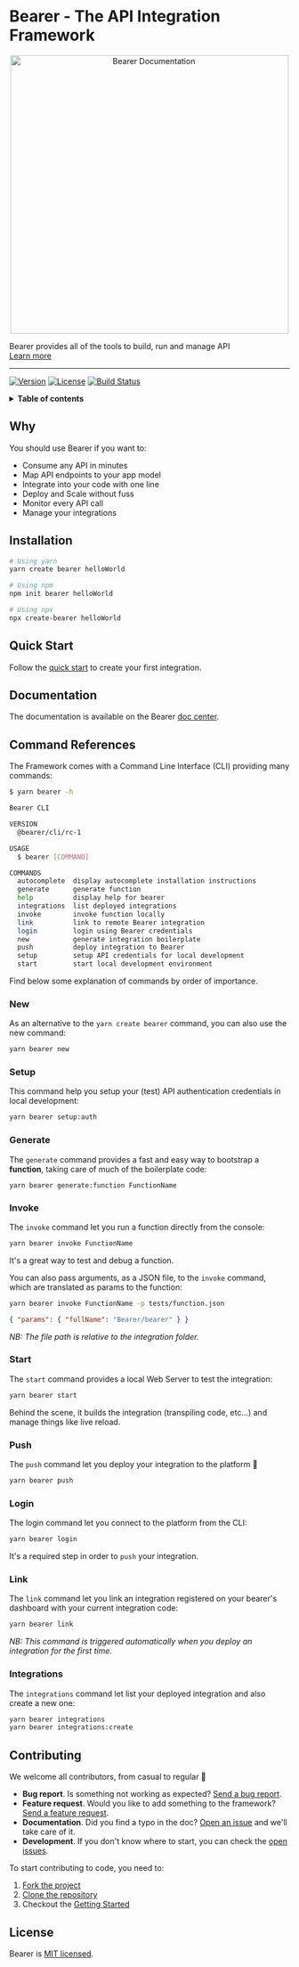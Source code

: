 # Bearer - The API Integration Framework

<p align="center">
  <a href="https://www.bearer.sh">
    <img alt="Bearer Documentation" src="https://bearer-hub-staging.netlify.com/static/bearer-api-integration-0fc65950490996a35829334804035862.jpg" width="500">
  </a>

  <p align="center">

Bearer provides all of the tools to build, run and manage API
<br/>
<a href="https://www.bearer.sh/?utm_source=github&utm_campaign=repository">Learn more</a>

  </p>
</p>

---

[![Version][version-svg]][package-url]
[![License][license-image]][license-url]
[![Build Status][ci-svg]][ci-url]

<details>
  <summary><strong>Table of contents</strong></summary>

- [Bearer - The API Integration Framework](#Bearer---The-API-Integration-Framework)
  - [Why](#Why)
  - [Installation](#Installation)
  - [Quick Start](#Quick-Start)
  - [Documentation](#Documentation)
  - [Command References](#Command-References)
    - [New](#New)
    - [Setup](#Setup)
    - [Generate](#Generate)
    - [Invoke](#Invoke)
    - [Start](#Start)
    - [Push](#Push)
    - [Login](#Login)
    - [Link](#Link)
    - [Integrations](#Integrations)
  - [Contributing](#Contributing)
  - [License](#License)
  </details>

## Why

You should use Bearer if you want to:

- Consume any API in minutes
- Map API endpoints to your app model
- Integrate into your code with one line
- Deploy and Scale without fuss
- Monitor every API call
- Manage your integrations

## Installation

```bash
# Using yarn
yarn create bearer helloWorld

# Using npm
npm init bearer helloWorld

# Using npx
npx create-bearer helloWorld
```

## Quick Start

Follow the [quick start](http://docs.bearer.sh/building-integration/quick-start) to create your first integration.

## Documentation

The documentation is available on the Bearer [doc center](http://docs.bearer.sh).

## Command References

The Framework comes with a Command Line Interface (CLI) providing many commands:

```bash
$ yarn bearer -h

Bearer CLI

VERSION
  @bearer/cli/rc-1

USAGE
  $ bearer [COMMAND]

COMMANDS
  autocomplete  display autocomplete installation instructions
  generate      generate function
  help          display help for bearer
  integrations  list deployed integrations
  invoke        invoke function locally
  link          link to remote Bearer integration
  login         login using Bearer credentials
  new           generate integration boilerplate
  push          deploy integration to Bearer
  setup         setup API credentials for local development
  start         start local development environment
```

Find below some explanation of commands by order of importance.

### New

As an alternative to the `yarn create bearer` command, you can also use the new command:

```bash
yarn bearer new
```

### Setup

This command help you setup your \(test\) API authentication credentials in local development:

```bash
yarn bearer setup:auth
```

### Generate

The `generate` command provides a fast and easy way to bootstrap a **function**, taking care of much of the boilerplate code:

```text
yarn bearer generate:function FunctionName
```

### Invoke

The `invoke` command let you run a function directly from the console:

```bash
yarn bearer invoke FunctionName
```

It's a great way to test and debug a function.

You can also pass arguments, as a JSON file, to the `invoke` command, which are translated as params to the function:

```bash
yarn bearer invoke FunctionName -p tests/function.json
```

```json
{ "params": { "fullName": "Bearer/bearer" } }
```

_NB: The file path is relative to the integration folder._

### Start

The `start` command provides a local Web Server to test the integration:

```bash
yarn bearer start
```

Behind the scene, it builds the integration (transpiling code, etc...) and manage things like live reload.

### Push

The `push` command let you deploy your integration to the platform 🚀

```bash
yarn bearer push
```

### Login

The login command let you connect to the platform from the CLI:

```bash
yarn bearer login
```

It's a required step in order to `push` your integration.

### Link

The `link` command let you link an integration registered on your bearer's dashboard with your current integration code:

```bash
yarn bearer link
```

_NB: This command is triggered automatically when you deploy an integration for the first time._

### Integrations

The `integrations` command let list your deployed integration and also create a new one:

```bash
yarn bearer integrations
yarn bearer integrations:create
```

## Contributing

We welcome all contributors, from casual to regular 💙

- **Bug report**. Is something not working as expected? [Send a bug report](https://github.com/bearer/bearer/issues/new).
- **Feature request**. Would you like to add something to the framework? [Send a feature request](https://github.com/bearer/bearer/issues/new).
- **Documentation**. Did you find a typo in the doc? [Open an issue](https://github.com/bearer/bearer/issues/new) and we'll take care of it.
- **Development**. If you don't know where to start, you can check the [open issues](https://github.com/bearer/bearer/issues?q=is%3Aissue+is%3Aopen).

To start contributing to code, you need to:

1. [Fork the project](https://help.github.com/articles/fork-a-repo/)
2. [Clone the repository](https://help.github.com/articles/cloning-a-repository/)
3. Checkout the [Getting Started](GETTING_STARTED.md)

## License

Bearer is [MIT licensed][license-url].

<!-- Badges -->

[version-svg]: https://img.shields.io/npm/v/@bearer/react.svg?style=flat-square
[package-url]: https://npmjs.org/package/@bearer/cli
[license-image]: http://img.shields.io/badge/license-MIT-green.svg?style=flat-square
[ci-svg]:  https://cloud.drone.io/api/badges/Bearer/bearer/status.svg
[ci-url]: https://cloud.drone.io/Bearer/bearer
[license-url]: LICENSE

<!-- Links -->

[bearer-website]: https://www.bearer.sh/?utm_source=github&utm_campaign=repository
